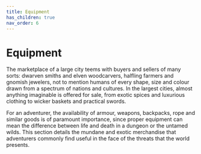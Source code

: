```yaml
---
title: Equipment
has_children: true
nav_order: 6
---
```


# Equipment
The marketplace of a large city teems with buyers and sellers of many sorts: dwarven smiths and elven woodcarvers, halfling farmers and gnomish jewelers, not to mention humans of every shape, size and colour drawn from a spectrum of nations and cultures. In the largest cities, almost anything imaginable is offered for sale, from exotic spices and luxurious clothing to wicker baskets and practical swords.

For an adventurer, the availability of armour, weapons, backpacks, rope and similar goods is of paramount importance, since proper equipment can mean the difference between life and death in a dungeon or the untamed wilds. This section details the mundane and exotic merchandise that adventurers commonly find useful in the face of the threats that the world presents.
